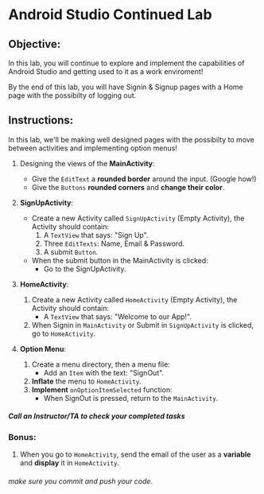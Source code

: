 # Android Studio Continued Lab

## Objective: 
In this lab, you will continue to explore and implement the capabilities of Android Studio and getting used to it as a work enviroment!  

By the end of this lab, you will have Signin & Signup pages with a Home page with the possibilty of logging out.  

## Instructions:

In this lab, we'll be making well designed pages with the possibilty to move between activities and implementing option menus!  

1. Designing the views of the **MainActivity**:
    - Give the `EditText` a **rounded border** around the input. (Google how!)
    - Give the `Buttons` **rounded corners** and **change their color**.

2. **SignUpActivity**:
    - Create a new Activity called `SignUpActivity` (Empty Activity), the Activity should contain:
        1. A `TextView` that says: "Sign Up".
        2. Three `EditTexts`: Name, Email & Password.
        3. A submit `Button`.
    - When the submit button in the MainActivity is clicked:
        - Go to the SignUpActivity.

3. **HomeActivity**:
      1. Create a new Activity called `HomeActivity` (Empty Activity), the Activity should contain:
            - A `TextView` that says: "Welcome to our App!".
      2. When Signin in `MainActivity` or Submit in `SignUpActivity` is clicked, go to `HomeActivity`.
      
4. **Option Menu**:
      1. Create a menu directory, then a menu file:
            - Add an `Item` with the text: "SignOut".
      2. **Inflate** the menu to `HomeActivity`.
      3. **Implement** `onOptionItemSelected` function:
            - When SignOut is pressed, return to the `MainActivity`.


##### Call an Instructor/TA to check your completed tasks

### Bonus:

1. When you go to `HomeActivity`, send the email of the user as a **variable** and **display** it in `HomeActivity`.
 
###### make sure you commit and push your code.
